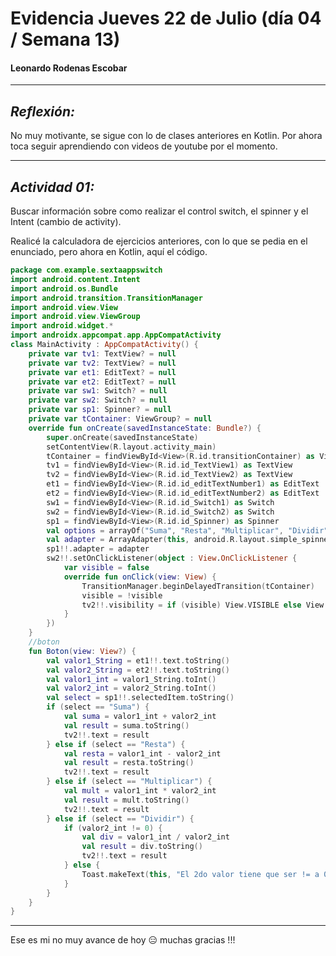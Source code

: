 # Evidencia Jueves 22 de Julio (día 04 / Semana 13)

#### Leonardo Rodenas Escobar 

---

## ___Reflexión:___ 
No muy motivante, se sigue con lo de clases anteriores en Kotlin. Por ahora toca seguir aprendiendo con videos de youtube por el momento.

---

## ___Actividad 01:___
 Buscar información sobre como realizar el control switch, el spinner y el Intent (cambio de activity).

Realicé la calculadora de ejercicios anteriores, con lo que se pedia en el enunciado, pero ahora en Kotlin, aquí el código.

~~~Kotlin
package com.example.sextaappswitch
import android.content.Intent
import android.os.Bundle
import android.transition.TransitionManager
import android.view.View
import android.view.ViewGroup
import android.widget.*
import androidx.appcompat.app.AppCompatActivity
class MainActivity : AppCompatActivity() {
    private var tv1: TextView? = null
    private var tv2: TextView? = null
    private var et1: EditText? = null
    private var et2: EditText? = null
    private var sw1: Switch? = null
    private var sw2: Switch? = null
    private var sp1: Spinner? = null
    private var tContainer: ViewGroup? = null
    override fun onCreate(savedInstanceState: Bundle?) {
        super.onCreate(savedInstanceState)
        setContentView(R.layout.activity_main)
        tContainer = findViewById<View>(R.id.transitionContainer) as ViewGroup
        tv1 = findViewById<View>(R.id.id_TextView1) as TextView
        tv2 = findViewById<View>(R.id.id_TextView2) as TextView
        et1 = findViewById<View>(R.id.id_editTextNumber1) as EditText
        et2 = findViewById<View>(R.id.id_editTextNumber2) as EditText
        sw1 = findViewById<View>(R.id.id_Switch1) as Switch
        sw2 = findViewById<View>(R.id.id_Switch2) as Switch
        sp1 = findViewById<View>(R.id.id_Spinner) as Spinner
        val options = arrayOf("Suma", "Resta", "Multiplicar", "Dividir")
        val adapter = ArrayAdapter(this, android.R.layout.simple_spinner_item, options)
        sp1!!.adapter = adapter
        sw2!!.setOnClickListener(object : View.OnClickListener {
            var visible = false
            override fun onClick(view: View) {
                TransitionManager.beginDelayedTransition(tContainer)
                visible = !visible
                tv2!!.visibility = if (visible) View.VISIBLE else View.GONE
            }
        })
    }
    //boton
    fun Boton(view: View?) {
        val valor1_String = et1!!.text.toString()
        val valor2_String = et2!!.text.toString()
        val valor1_int = valor1_String.toInt()
        val valor2_int = valor2_String.toInt()
        val select = sp1!!.selectedItem.toString()
        if (select == "Suma") {
            val suma = valor1_int + valor2_int
            val result = suma.toString()
            tv2!!.text = result
        } else if (select == "Resta") {
            val resta = valor1_int - valor2_int
            val result = resta.toString()
            tv2!!.text = result
        } else if (select == "Multiplicar") {
            val mult = valor1_int * valor2_int
            val result = mult.toString()
            tv2!!.text = result
        } else if (select == "Dividir") {
            if (valor2_int != 0) {
                val div = valor1_int / valor2_int
                val result = div.toString()
                tv2!!.text = result
            } else {
                Toast.makeText(this, "El 2do valor tiene que ser != a 0", Toast.LENGTH_LONG).show()
            }
        }
    }
}
~~~

---

Ese es mi no muy avance de hoy :expressionless: muchas gracias !!!







